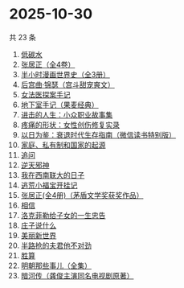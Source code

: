 # 2025-10-30

共 23 条

<!-- BEGIN WEREAD -->
<!-- 最后更新时间 2025-10-30 04:10:56 +0800 -->
1. [低碳水](https://weread.qq.com/web/bookDetail/16e32c50813aba461g018746)
1. [张居正（全4卷）](https://weread.qq.com/web/bookDetail/6ea328d071a224dc6eafbe2)
1. [半小时漫画世界史（全3册）](https://weread.qq.com/web/bookDetail/a6932860813aba9b4g014188)
1. [后宫曲·锦瑟（宫斗甜宠爽文）](https://weread.qq.com/web/bookDetail/4a532f10813aba89fg015dcc)
1. [女法医探案手记](https://weread.qq.com/web/bookDetail/33832d30813aba89eg012b59)
1. [地下室手记（果麦经典）](https://weread.qq.com/web/bookDetail/a623278071e0b2e0a622468)
1. [进击的人生：小众职业故事集](https://weread.qq.com/web/bookDetail/3ec321e0813aba912g0133e6)
1. [疼痛的形状：女性创伤修复实录](https://weread.qq.com/web/bookDetail/17c32790813aba136g0195b7)
1. [以日为鉴：衰退时代生存指南（微信读书特别版）](https://weread.qq.com/web/bookDetail/77d32440813aba4e2g01644a)
1. [家庭、私有制和国家的起源](https://weread.qq.com/web/bookDetail/dc2325a0813ab706fg0123e1)
1. [追问](https://weread.qq.com/web/bookDetail/e7b322705d0e04e7b85e068)
1. [逆天邪神](https://weread.qq.com/web/bookDetail/08632a005892980860a4192)
1. [我在西南联大的日子](https://weread.qq.com/web/bookDetail/75732a50813ab7be6g0121ac)
1. [逃荒小福宝开挂记](https://weread.qq.com/web/bookDetail/46232e30813aba8d4g018754)
1. [张居正(全4册)（茅盾文学奖获奖作品）](https://weread.qq.com/web/bookDetail/c2532650585e33c2597b31c)
1. [相信](https://weread.qq.com/web/bookDetail/cd932fa0813ab7ba6g019df6)
1. [洛克菲勒给子女的一生忠告](https://weread.qq.com/web/bookDetail/dd932660813ab67bbg01032c)
1. [庄子说什么](https://weread.qq.com/web/bookDetail/d89327a072459794d894be9)
1. [美丽新世界](https://weread.qq.com/web/bookDetail/35d32ec07275fd7435d1172)
1. [半路抢的夫君他不对劲](https://weread.qq.com/web/bookDetail/49c327d07310261f49c58d4)
1. [胜算](https://weread.qq.com/web/bookDetail/6b632840813ab7e6bg019905)
1. [明朝那些事儿（全集）](https://weread.qq.com/web/bookDetail/a57325c05c8ed3a57224187)
1. [暗河传（龚俊主演同名电视剧原著）](https://weread.qq.com/web/bookDetail/b3f32cc0813ab8691g0124d3)
<!-- END WEREAD -->